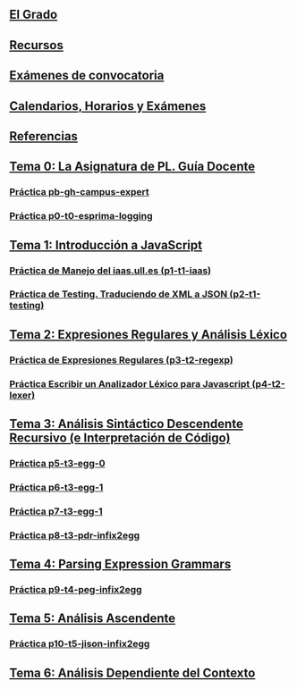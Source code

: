 
## [El Grado](degree.md)

## [Recursos](resources.md)

## [Exámenes de convocatoria](exams.md)

## [Calendarios, Horarios y Exámenes](timetables.md)

## [Referencias](references.md)

## [Tema 0: La Asignatura de PL. Guía Docente](tema0-introduccion-a-pl/guia-docente.md)

### [Práctica pb-gh-campus-expert](tema0-introduccion-a-pl/practicas/pb-gh-campus-expert)

### [Práctica p0-t0-esprima-logging](tema0-introduccion-a-pl/practicas/p0-t0-esprima-logging)

## [Tema 1: Introducción a JavaScript](tema1-introduccion-a-javascript/)

### [Práctica de Manejo del iaas.ull.es (p1-t1-iaas)](tema1-introduccion-a-javascript/practicas/p1-t1-iaas/README.md)

### [Práctica de Testing. Traduciendo de XML a JSON (p2-t1-testing)](tema1-introduccion-a-javascript/practicas/p2-t1-testing/)

## [Tema 2: Expresiones Regulares y Análisis Léxico](tema2-expresiones-regulares-y-analisis-lexico/README.md)

### [ Práctica de Expresiones Regulares (p3-t2-regexp)](tema2-expresiones-regulares-y-analisis-lexico/practicas/p3-t2-regexp/reto)

### [Práctica Escribir un Analizador Léxico para Javascript (p4-t2-lexer)](tema2-expresiones-regulares-y-analisis-lexico/practicas/p4-t2-lexer/README.md)

## [Tema 3: Análisis Sintáctico Descendente Recursivo (e Interpretación de Código)](tema3-analisis-descendente-predictivo-recursivo)

### [Práctica p5-t3-egg-0](tema3-analisis-descendente-predictivo-recursivo/practicas/p5-t3-egg-0)

### [Práctica p6-t3-egg-1](tema3-analisis-descendente-predictivo-recursivo/practicas/p6-t3-egg-1)

### [Práctica p7-t3-egg-1](tema3-analisis-descendente-predictivo-recursivo/practicas/p6-t3-egg-1)

### [Práctica p8-t3-pdr-infix2egg](tema3-analisis-descendente-predictivo-recursivo/practicas/p8-t3-pdr-infix2egg)

## [Tema 4: Parsing Expression Grammars](tema4-parsing-expression-grammars)

### [Práctica p9-t4-peg-infix2egg](tema4-parsing-expression-grammars/practicas/p9-t4-peg-infix2egg)

## [Tema 5: Análisis Ascendente](tema5-analisis-ascendente)

### [Práctica p10-t5-jison-infix2egg](tema5-analisis-ascendente/practicas/p10-t5-jison-infix2egg)


## [Tema 6: Análisis Dependiente del Contexto](tema6-analisis-dependiente-del-contexto)
